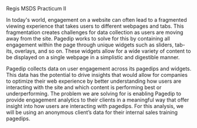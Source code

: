 Regis MSDS Practicum II

In today's world, engagement on a website can often lead to a fragmented viewing experience that takes users to different webpages and tabs. This fragmentation creates challenges for data collection as users are moving away from the site. Pagedip works to solve for this by containing all engagement within the page through unique widgets such as sliders, tab-its, overlays, and so on. These widgets allow for a wide variety of content to be displayed on a single webpage in a simplistic and digestible manner.

Pagedip collects data on user engagement across its pagedips and widgets. This data has the potential to drive insights that would allow for companies to optimize their web experience by better understanding how users are interacting with the site and which content is performing best or underperforming. The problem we are solving for is enabling Pagedip to provide engagement analytics to their clients in a meaningful way that offer insight into how users are interacting with pagedips. For this analysis, we will be using an anonymous client’s data for their internal sales training pagedips.



